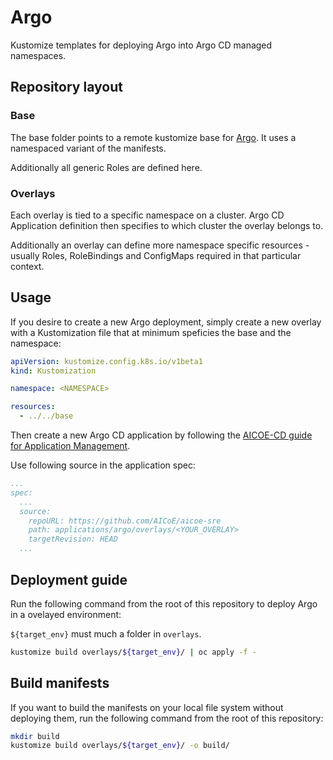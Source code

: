 # Argo

Kustomize templates for deploying Argo into Argo CD managed namespaces.

## Repository layout

### Base

The base folder points to a remote kustomize base for [Argo](https://github.com/argoproj/argo/tree/master/manifests). It uses a namespaced variant of the manifests.

Additionally all generic Roles are defined here.

### Overlays

Each overlay is tied to a specific namespace on a cluster. Argo CD Application definition then specifies to which cluster the overlay belongs to.

Additionally an overlay can define more namespace specific resources - usually Roles, RoleBindings and ConfigMaps required in that particular context.

## Usage

If you desire to create a new Argo deployment, simply create a new overlay with a Kustomization file that at minimum speficies the base and the namespace:

```yaml
apiVersion: kustomize.config.k8s.io/v1beta1
kind: Kustomization

namespace: <NAMESPACE>

resources:
  - ../../base
```

Then create a new Argo CD application by following the [AICOE-CD guide for Application Management](https://github.com/AICoE/aicoe-cd/blob/master/docs/application_management.md).

Use following source in the application spec:

```yaml
...
spec:
  ...
  source:
    repoURL: https://github.com/AICoE/aicoe-sre
    path: applications/argo/overlays/<YOUR_OVERLAY>
    targetRevision: HEAD
  ...
```

## Deployment guide

Run the following command from the root of this repository to deploy Argo in a ovelayed environment:

`${target_env}` must much a folder in `overlays`.

```bash
kustomize build overlays/${target_env}/ | oc apply -f -
```

## Build manifests

If you want to build the manifests on your local file system without deploying them, run the following command from the root of this repository:

```bash
mkdir build
kustomize build overlays/${target_env}/ -o build/
```
